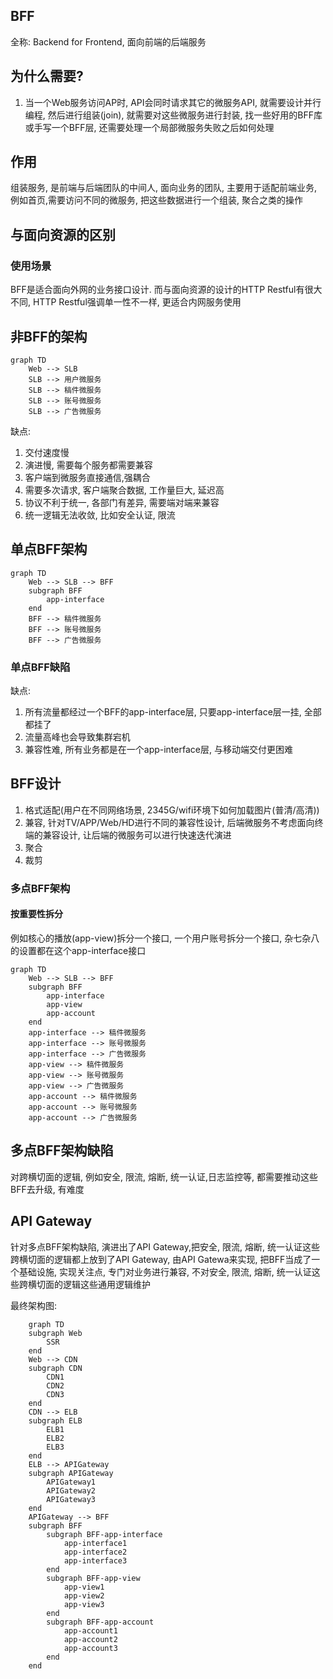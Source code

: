 ## BFF
全称: Backend for Frontend, 面向前端的后端服务
## 为什么需要?
1. 当一个Web服务访问AP时, API会同时请求其它的微服务API, 就需要设计并行编程, 然后进行组装(join), 就需要对这些微服务进行封装, 找一些好用的BFF库或手写一个BFF层, 还需要处理一个局部微服务失败之后如何处理

## 作用
组装服务, 是前端与后端团队的中间人, 面向业务的团队, 主要用于适配前端业务, 例如首页,需要访问不同的微服务, 把这些数据进行一个组装, 聚合之类的操作
## 与面向资源的区别
### 使用场景
BFF是适合面向外网的业务接口设计. 
而与面向资源的设计的HTTP Restful有很大不同, HTTP Restful强调单一性不一样, 更适合内网服务使用

## 非BFF的架构
```mermaid 
graph TD
	Web --> SLB
	SLB --> 用户微服务
	SLB --> 稿件微服务
	SLB --> 账号微服务
	SLB --> 广告微服务
```
缺点:
1. 交付速度慢
2. 演进慢, 需要每个服务都需要兼容
3. 客户端到微服务直接通信,强耦合
4. 需要多次请求, 客户端聚合数据, 工作量巨大, 延迟高
5. 协议不利于统一, 各部门有差异, 需要端对端来兼容
6. 统一逻辑无法收敛, 比如安全认证, 限流

## 单点BFF架构
```mermaid 
graph TD
	Web --> SLB --> BFF
	subgraph BFF
        app-interface
    end
	BFF --> 稿件微服务
	BFF --> 账号微服务
	BFF --> 广告微服务
```
### 单点BFF缺陷
缺点:
1. 所有流量都经过一个BFF的app-interface层, 只要app-interface层一挂, 全部都挂了
2. 流量高峰也会导致集群宕机
3. 兼容性难, 所有业务都是在一个app-interface层, 与移动端交付更困难

## BFF设计
1. 格式适配(用户在不同网络场景, 2345G/wifi环境下如何加载图片(普清/高清))
2. 兼容, 针对TV/APP/Web/HD进行不同的兼容性设计, 后端微服务不考虑面向终端的兼容设计, 让后端的微服务可以进行快速迭代演进
3. 聚合
4. 裁剪

### 多点BFF架构
#### 按重要性拆分
例如核心的播放(app-view)拆分一个接口, 一个用户账号拆分一个接口, 杂七杂八的设置都在这个app-interface接口
```mermaid 
graph TD
	Web --> SLB --> BFF
	subgraph BFF
        app-interface
        app-view
        app-account
    end
	app-interface --> 稿件微服务
	app-interface --> 账号微服务
	app-interface --> 广告微服务
	app-view --> 稿件微服务
	app-view --> 账号微服务
	app-view --> 广告微服务
	app-account --> 稿件微服务
	app-account --> 账号微服务
	app-account --> 广告微服务
```

## 多点BFF架构缺陷
对跨横切面的逻辑, 例如安全, 限流, 熔断, 统一认证,日志监控等, 都需要推动这些BFF去升级, 有难度

## API Gateway
针对多点BFF架构缺陷, 演进出了API Gateway,把安全, 限流, 熔断, 统一认证这些跨横切面的逻辑都上放到了API Gateway, 由API Gatewa来实现, 把BFF当成了一个基础设施, 实现关注点, 专门对业务进行兼容, 不对安全, 限流, 熔断, 统一认证这些跨横切面的逻辑这些通用逻辑维护

最终架构图:
```mermaid
	graph TD
	subgraph Web
        SSR
    end
	Web --> CDN
	subgraph CDN
        CDN1
        CDN2
        CDN3
    end
    CDN --> ELB
    subgraph ELB
        ELB1
        ELB2
        ELB3
    end
	ELB --> APIGateway
	subgraph APIGateway
        APIGateway1
        APIGateway2
        APIGateway3
    end
	APIGateway --> BFF
	subgraph BFF
		subgraph BFF-app-interface
	        app-interface1
	        app-interface2
	        app-interface3
	    end
	    subgraph BFF-app-view
	        app-view1
	        app-view2
	        app-view3
	    end
	    subgraph BFF-app-account
	        app-account1
	        app-account2
	        app-account3
	    end
    end
```
